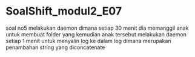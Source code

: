 # SoalShift_modul2_E07

soal no5 melakukan daemon dimana setiap 30 menit dia memanggil anak untuk membuat folder yang kemudian anak 
tersebut melakukan daemon setiap 1 menit untuk menyalin log ke dalam log dimana merupakan penambahan string 
yang diconcatenate
